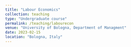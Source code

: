 ```yaml
---
title: "Labour Economics"
collection: teaching
type: "Undergraduate course"
permalink: /teaching/labourecon
venue: "University of Bologna, Department of Managment"
date: 2023-02-15
location: "Bologna, Italy"
---
```



